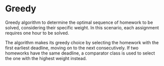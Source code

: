 # Greedy
Greedy algorithm to determine the optimal sequence of homework to be solved, considering their specific weight. In this scenario, each assignment requires one hour to be solved.

The algorithm makes its greedy choice by selecting the homework with the first earliest deadline, moving on to the next consecutively. If two homeworks have the same deadline, a comparator class is used to select the one with the highest weight instead.
